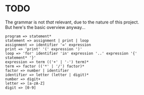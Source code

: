 # TODO
The grammar is not _that_ relevant, due to the nature of this project.  
But here's the basic overview anyway...

```
program => statement*
statement => assignment | print | loop
assignment => identifier '=' expression
print => 'print' '(' expression ')'
loop => 'for' identifier 'in' expression '..' expression '{' statement* '}'
expression => term (('+' | '-') term)*
term => factor (('*' | '/') factor)*
factor => number | identifier
identifier => letter (letter | digit)*
number => digit+
letter => [a-zA-Z]
digit => [0-9]

```